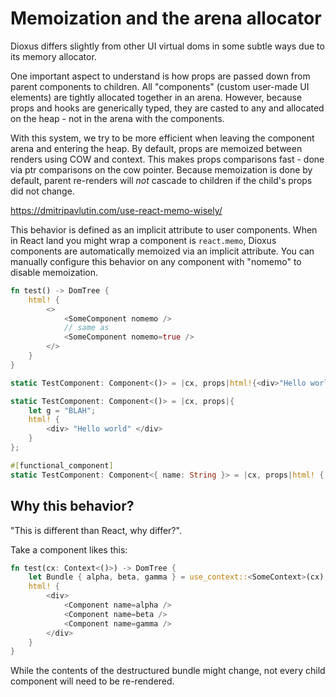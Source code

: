 # Memoization and the arena allocator

Dioxus differs slightly from other UI virtual doms in some subtle ways due to its memory allocator.

One important aspect to understand is how props are passed down from parent components to children. All "components" (custom user-made UI elements) are tightly allocated together in an arena. However, because props and hooks are generically typed, they are casted to any and allocated on the heap - not in the arena with the components.

With this system, we try to be more efficient when leaving the component arena and entering the heap. By default, props are memoized between renders using COW and context. This makes props comparisons fast - done via ptr comparisons on the cow pointer. Because memoization is done by default, parent re-renders will _not_ cascade to children if the child's props did not change.

https://dmitripavlutin.com/use-react-memo-wisely/

This behavior is defined as an implicit attribute to user components. When in React land you might wrap a component is `react.memo`, Dioxus components are automatically memoized via an implicit attribute. You can manually configure this behavior on any component with "nomemo" to disable memoization.

```rust
fn test() -> DomTree {
    html! {
        <>
            <SomeComponent nomemo />
            // same as
            <SomeComponent nomemo=true />
        </>
    }
}

static TestComponent: Component<()> = |cx, props|html!{<div>"Hello world"</div>};

static TestComponent: Component<()> = |cx, props|{
    let g = "BLAH";
    html! {
        <div> "Hello world" </div>
    }
};

#[functional_component]
static TestComponent: Component<{ name: String }> = |cx, props|html! { <div> "Hello {name}" </div> };
```

## Why this behavior?

"This is different than React, why differ?".

Take a component likes this:

```rust
fn test(cx: Context<()>) -> DomTree {
    let Bundle { alpha, beta, gamma } = use_context::<SomeContext>(cx);
    html! {
        <div>
            <Component name=alpha />
            <Component name=beta />
            <Component name=gamma />
        </div>
    }
}
```

While the contents of the destructured bundle might change, not every child component will need to be re-rendered.
